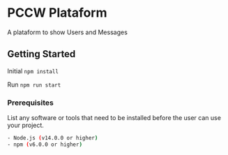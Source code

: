 # PCCW Plataform

A plataform to show Users and Messages

## Getting Started

Initial
`npm install`

Run
`npm run start`

### Prerequisites

List any software or tools that need to be installed before the user can use your project.

```bash
- Node.js (v14.0.0 or higher)
- npm (v6.0.0 or higher)
